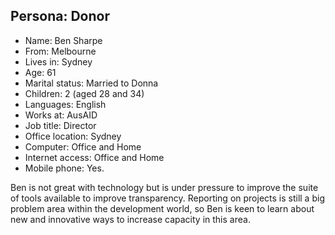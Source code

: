 ## Persona: Donor

* Name: 			Ben Sharpe
* From: 			Melbourne
* Lives in: 		Sydney
* Age: 			61
* Marital status: 		Married to Donna
* Children: 		2 (aged 28 and 34)
* Languages: 		English
* Works at: 		AusAID
* Job title:		Director
* Office location:	Sydney  
* Computer:		Office and Home
* Internet access: 	Office and Home 
* Mobile phone:     	Yes. 

Ben is not great with technology but is under pressure to improve the suite of tools available to improve transparency. Reporting on projects is still a big problem area within the development world, so Ben is keen to learn about new and innovative ways to increase capacity in this area.
